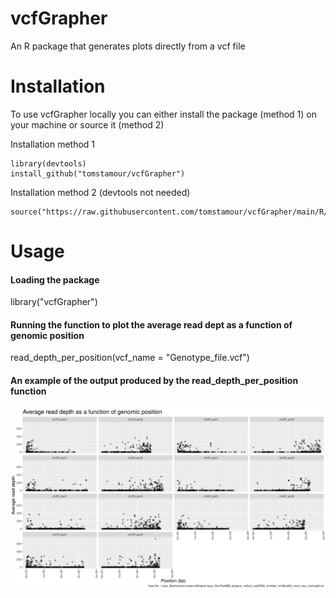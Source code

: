 # vcfGrapher
An R package that generates plots directly from a vcf file

# Installation
To use vcfGrapher locally you can either install the package (method 1) on your machine or source it (method 2)

Installation method 1
```
library(devtools)
install_github("tomstamour/vcfGrapher")
```
Installation method 2 (devtools not needed)
```
source("https://raw.githubusercontent.com/tomstamour/vcfGrapher/main/R/vcfGrapher.R")
```
# Usage
#### Loading the package
library("vcfGrapher")
<br>
#### Running the function to plot the average read dept as a function of genomic position
read_depth_per_position(vcf_name = "Genotype_file.vcf")
<br>
#### An example of the output produced by the read_depth_per_position function
![Alt text](/images/Read_depth_per_genomic_position.png)

